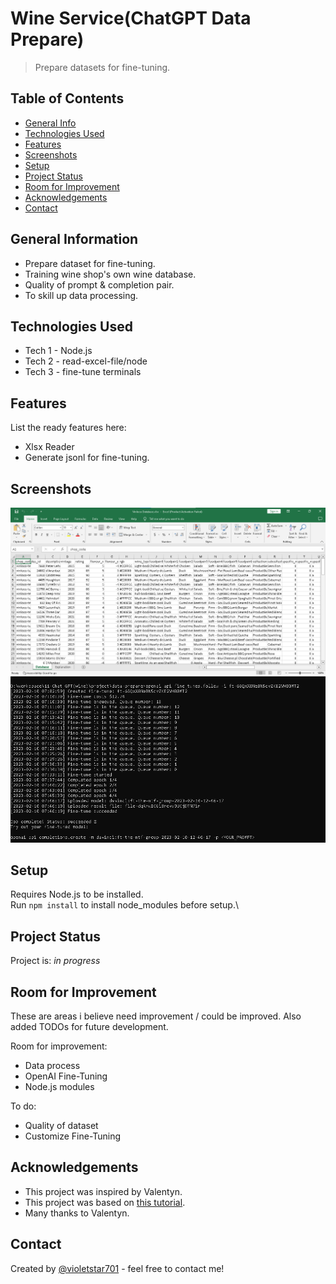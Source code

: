 # Wine Service(ChatGPT Data Prepare)

> Prepare datasets for fine-tuning.

## Table of Contents

- [General Info](#general-information)
- [Technologies Used](#technologies-used)
- [Features](#features)
- [Screenshots](#screenshots)
- [Setup](#setup)
- [Project Status](#project-status)
- [Room for Improvement](#room-for-improvement)
- [Acknowledgements](#acknowledgements)
- [Contact](#contact)

## General Information

- Prepare dataset for fine-tuning.
- Training wine shop's own wine database.
- Quality of prompt & completion pair.
- To skill up data processing.

## Technologies Used

- Tech 1 - Node.js
- Tech 2 - read-excel-file/node
- Tech 3 - fine-tune terminals

## Features

List the ready features here:

- Xlsx Reader
- Generate jsonl for fine-tuning.

## Screenshots

![Wineinfo screenshot](./img/screenshot-1.png)
![Finetune screenshot](./img/screenshot-2.png)

## Setup

Requires Node.js to be installed.\
Run `npm install` to install node_modules before setup.\

## Project Status

Project is: _in progress_

## Room for Improvement

These are areas i believe need improvement / could be improved. Also added TODOs for future development.

Room for improvement:

- Data process
- OpenAI Fine-Tuning
- Node.js modules

To do:

- Quality of dataset
- Customize Fine-Tuning

## Acknowledgements

- This project was inspired by Valentyn.
- This project was based on [this tutorial](https://platform.openai.com/docs/guides/fine-tuning).
- Many thanks to Valentyn.

## Contact

Created by [@violetstar701](https://) - feel free to contact me!
